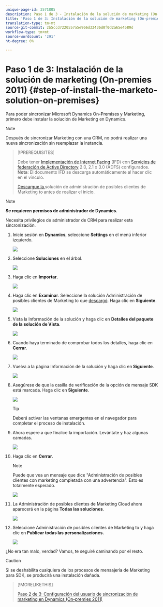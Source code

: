 ```yaml
---
unique-page-id: 3571805
description: Paso 1 de 3 - Instalación de la solución de marketing (On-premies 2011) - Documentos de marketing - Documentación del producto
title: 'Paso 1 de 3: Instalación de la solución de marketing (On-premies 2011)'
translation-type: tm+mt
source-git-commit: 2b5ccd7220557a5e966d33436d0f0d2a65e4589d
workflow-type: tm+mt
source-wordcount: '291'
ht-degree: 0%

---
```



# Paso 1 de 3: Instalación de la solución de marketing (On-premies 2011) {#step-of-install-the-marketo-solution-on-premises}

Para poder sincronizar Microsoft Dynamics On-Premises y Marketing, primero debe instalar la solución de Marketing en Dynamics.

>[!NOTE]
>
>Después de sincronizar Marketing con una CRM, no podrá realizar una nueva sincronización sin reemplazar la instancia.

>[!PREREQUISITES]
>
>Debe tener [Implementación de Internet Facing](https://www.microsoft.com/en-us/download/confirmation.aspx?id=41701) (IFD) con [Servicios de federación de Active Directory](https://msdn.microsoft.com/en-us/library/bb897402.aspx) 2.0, 2.1 o 3.0 (ADFS) configurados. **Nota**: El documento IFD se descarga automáticamente al hacer clic en el vínculo.
>
>[Descargue la ](/help/marketo/product-docs/crm-sync/microsoft-dynamics-sync/sync-setup/download-the-marketo-lead-management-solution.md) solución de administración de posibles clientes de Marketing to antes de realizar el inicio.

>[!NOTE]
>
>**Se requieren permisos de administrador de Dynamics.**
>
>Necesita privilegios de administrador de CRM para realizar esta sincronización.

1. Inicie sesión en **Dynamics**, seleccione **Settings** en el menú inferior izquierdo.

   ![](assets/image2015-4-2-11-3a32-3a53.png)

1. Seleccione **Soluciones** en el árbol.

   ![](assets/image2015-4-2-11-3a35-3a28.png)

1. Haga clic en **Importar**.

   ![](assets/image2015-4-2-11-3a37-3a33.png)

1. Haga clic en **Examinar**. Seleccione la solución Administración de posibles clientes de Marketing to que [descargó](/help/marketo/product-docs/crm-sync/microsoft-dynamics-sync/sync-setup/download-the-marketo-lead-management-solution.md). Haga clic en **Siguiente**.

   ![](assets/image2015-4-2-11-3a40-3a33.png)

1. Vista la Información de la solución y haga clic en **Detalles del paquete de la solución de Vista**.

   ![](assets/image2015-11-18-11-3a12-3a8.png)

1. Cuando haya terminado de comprobar todos los detalles, haga clic en **Cerrar**.

   ![](assets/image2015-10-9-14-3a57-3a3.png)

1. Vuelva a la página Información de la solución y haga clic en **Siguiente**.

   ![](assets/image2015-4-2-11-3a41-3a48.png)

1. Asegúrese de que la casilla de verificación de la opción de mensaje SDK está marcada. Haga clic en **Siguiente**.

   ![](assets/image2015-4-2-11-3a42-3a37.png)

   >[!TIP]
   >
   >Deberá activar las ventanas emergentes en el navegador para completar el proceso de instalación.

1. Ahora espere a que finalice la importación. Levántate y haz algunas camadas.

   ![](assets/image2015-4-2-11-3a43-3a51.png)

1. Haga clic en **Cerrar**.

   >[!NOTE]
   >
   >Puede que vea un mensaje que dice &quot;Administración de posibles clientes con marketing completada con una advertencia&quot;. Esto es totalmente esperado.

   ![](assets/image2015-4-2-11-3a44-3a44.png)

1. La Administración de posibles clientes de Marketing Cloud ahora aparecerá en la página **Todas las soluciones**.

   ![](assets/image2015-4-2-11-3a46-3a55.png)

1. Seleccione Administración de posibles clientes de Marketing to y haga clic en **Publicar todas las personalizaciones.**

   ![](assets/image2015-4-2-11-3a48-3a21.png)

¿No era tan malo, verdad? Vamos, te seguiré caminando por el resto.

>[!CAUTION]
>
>Si se deshabilita cualquiera de los procesos de mensajería de Marketing para SDK, se producirá una instalación dañada.

>[!MORELIKETHIS]
>
>[Paso 2 de 3: Configuración del usuario de sincronización de marketing en Dynamics (On-premies 2011)](/help/marketo/product-docs/crm-sync/microsoft-dynamics-sync/sync-setup/microsoft-dynamics-2011-on-premises/step-2-of-3-set-up.md)
